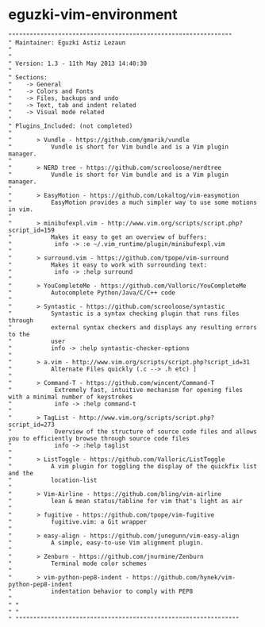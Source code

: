 eguzki-vim-environment
======================

    """""""""""""""""""""""""""""""""""""""""""""""""""""""""""""""
    " Maintainer: Eguzki Astiz Lezaun
    "
    "
    " Version: 1.3 - 11th May 2013 14:40:30
    "
    " Sections:
    "    -> General
    "    -> Colors and Fonts
    "    -> Files, backups and undo
    "    -> Text, tab and indent related
    "    -> Visual mode related
    "
    " Plugins_Included: (not completed)
    "
    "       > Vundle - https://github.com/gmarik/vundle
    "           Vundle is short for Vim bundle and is a Vim plugin manager.
    "
    "       > NERD tree - https://github.com/scrooloose/nerdtree
    "           Vundle is short for Vim bundle and is a Vim plugin manager.
    "
    "       > EasyMotion - https://github.com/Lokaltog/vim-easymotion
    "           EasyMotion provides a much simpler way to use some motions in vim.
    "
    "       > minibufexpl.vim - http://www.vim.org/scripts/script.php?script_id=159
    "           Makes it easy to get an overview of buffers:
    "            info -> :e ~/.vim_runtime/plugin/minibufexpl.vim
    "
    "       > surround.vim - https://github.com/tpope/vim-surround
    "           Makes it easy to work with surrounding text:
    "            info -> :help surround
    "
    "       > YouCompleteMe - https://github.com/Valloric/YouCompleteMe
    "           Autocomplete Python/Java/C/C++ code
    "
    "       > Syntastic - https://github.com/scrooloose/syntastic
    "           Syntastic is a syntax checking plugin that runs files through
    "           external syntax checkers and displays any resulting errors to the
    "           user
    "           info -> :help syntastic-checker-options
    "
    "       > a.vim - http://www.vim.org/scripts/script.php?script_id=31
    "           Alternate Files quickly (.c --> .h etc) ]
    "
    "       > Command-T - https://github.com/wincent/Command-T
    "            Extremely fast, intuitive mechanism for opening files with a minimal number of keystrokes
    "            info -> :help command-t
    "
    "       > TagList - http://www.vim.org/scripts/script.php?script_id=273
    "            Overview of the structure of source code files and allows you to efficiently browse through source code files
    "            info -> :help taglist
    "
    "       > ListToggle - https://github.com/Valloric/ListToggle
    "           A vim plugin for toggling the display of the quickfix list and the
    "           location-list
    "
    "       > Vim-Airline - https://github.com/bling/vim-airline
    "           lean & mean status/tabline for vim that's light as air
    "
    "       > fugitive - https://github.com/tpope/vim-fugitive
    "           fugitive.vim: a Git wrapper
    "
    "       > easy-align - https://github.com/junegunn/vim-easy-align
    "           A simple, easy-to-use Vim alignment plugin.
    "
    "       > Zenburn - https://github.com/jnurmine/Zenburn
    "           Terminal mode color schemes
    "
    "       > vim-python-pep8-indent - https://github.com/hynek/vim-python-pep8-indent
    "           indentation behavior to comply with PEP8
    "
    " "
    " "
    " """""""""""""""""""""""""""""""""""""""""""""""""""""""""""""""
